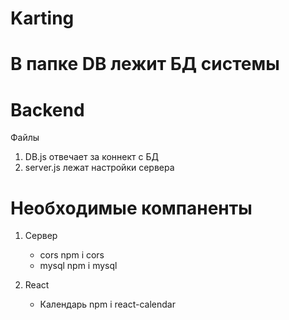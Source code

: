 # Karting


# В папке DB лежит БД системы

# Backend 
Файлы
1. DB.js отвечает за коннект с БД
2. server.js лежат настройки сервера 

# Необходимые компаненты 

1. Сервер
    - cors npm i cors
    - mysql npm i mysql

2. React
    - Календарь npm i react-calendar


